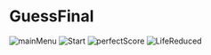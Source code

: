 # GuessFinal
![mainMenu](https://user-images.githubusercontent.com/54285200/134798867-976bc2ad-d575-4eb0-994c-a9699a84e8ee.jpg)
![Start](https://user-images.githubusercontent.com/54285200/134798876-a566009c-ad50-4284-9e78-f64ad9b70119.jpg)
![perfectScore](https://user-images.githubusercontent.com/54285200/134798884-72598edc-cf12-47d3-b98e-b6e64f77df03.jpg)
![LifeReduced](https://user-images.githubusercontent.com/54285200/134798893-77b9e5ff-974f-45c6-a3b6-f8744f37b941.jpg)
